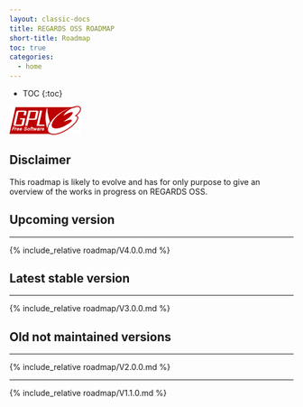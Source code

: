 ```yaml
---
layout: classic-docs
title: REGARDS OSS ROADMAP
short-title: Roadmap
toc: true
categories:
  - home
---
```


* TOC
{:toc}

![](/assets/img/logos/gplv3-127x51.png)

## Disclaimer

This roadmap is likely to evolve and has for only purpose to give an overview of the works in progress on REGARDS OSS.

## Upcoming version

---
{% include_relative roadmap/V4.0.0.md %}

## Latest stable version

---
{% include_relative roadmap/V3.0.0.md %}

## Old not maintained versions

---
{% include_relative roadmap/V2.0.0.md %}

---
{% include_relative roadmap/V1.1.0.md %}
